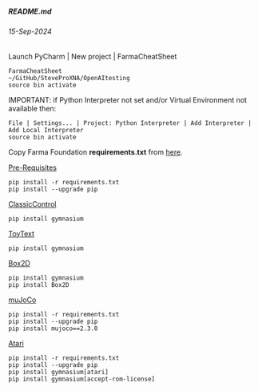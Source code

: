 ##### README.md
###### 15-Sep-2024

Launch PyCharm | New project | FarmaCheatSheet
```
FarmaCheatSheet
~/GitHub/SteveProXNA/OpenAItesting
source bin activate
```
IMPORTANT: if Python Interpreter not set and/or Virtual Environment not available then:
```
File | Settings... | Project: Python Interpreter | Add Interpreter | Add Local Interpreter
source bin activate
```

Copy Farma Foundation __requirements.txt__ from [here](https://github.com/Farama-Foundation/Gymnasium/blob/main/docs/requirements.txt).

[Pre-Requisites](https://gymnasium.farama.org)
```
pip install -r requirements.txt
pip install --upgrade pip
```

[ClassicControl](https://gymnasium.farama.org/environments/classic_control)
```
pip install gymnasium
```

[ToyText](https://gymnasium.farama.org/environments/toy_text)
```
pip install gymnasium
```

[Box2D](https://gymnasium.farama.org/environments/box2d)
```
pip install gymnasium
pip install Box2D
```

[muJoCo](https://gymnasium.farama.org/environments/mujoco)
```
pip install -r requirements.txt
pip install --upgrade pip
pip install mujoco==2.3.0
```

[Atari](https://gymnasium.farama.org/environments/atari)
```
pip install -r requirements.txt
pip install --upgrade pip
pip install gymnasium[atari]
pip install gymnasium[accept-rom-license]
```